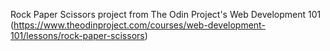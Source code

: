 Rock Paper Scissors project
from The Odin Project's Web Development 101 (https://www.theodinproject.com/courses/web-development-101/lessons/rock-paper-scissors)